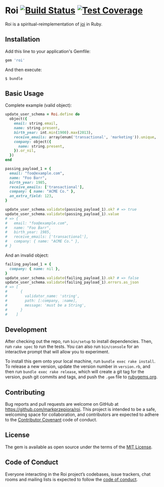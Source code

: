 # Roi [![Build Status](https://travis-ci.org/markprzepiora/roi.svg?branch=master)](https://travis-ci.org/markprzepiora/roi) [![Test Coverage](https://api.codeclimate.com/v1/badges/bec5a607a62ba4cacbea/test_coverage)](https://codeclimate.com/github/markprzepiora/roi/test_coverage)

Roi is a spiritual-reimplementation of [joi](https://github.com/hapijs/joi) in Ruby.

## Installation

Add this line to your application's Gemfile:

```ruby
gem 'roi'
```

And then execute:

    $ bundle

## Basic Usage

Complete example (valid object):

```ruby
update_user_schema = Roi.define do
  object({
    email: string.email,
    name: string.present,
    birth_year: int.min(1900).max(2013),
    receive_emails: array(enum('transactional', 'marketing')).unique,
    company: object({
      name: string.present,
    }).or_nil,
  })
end

passing_payload_1 = {
  email: "foo@example.com",
  name: "Foo Barr",
  birth_year: 1985,
  receive_emails: ['transactional'],
  company: { name: "ACME Co." },
  an_extra_field: 123,
}

update_user_schema.validate(passing_payload_1).ok? # => true
update_user_schema.validate(passing_payload_1).value
# => {
#   email: "foo@example.com",
#   name: "Foo Barr",
#   birth_year: 1985,
#   receive_emails: ['transactional'],
#   company: { name: "ACME Co." },
# }
```

And an invalid object:

```ruby
failing_payload_1 = {
  company: { name: nil },
}
update_user_schema.validate(failing_payload_1).ok? # => false
update_user_schema.validate(failing_payload_1).errors.as_json
# => [
#      {
#        validator_name: 'string',
#        path: [:company, :name],
#        message: 'must be a String',
#      }
#    ]
```

## Development

After checking out the repo, run `bin/setup` to install dependencies. Then, run `rake spec` to run the tests. You can also run `bin/console` for an interactive prompt that will allow you to experiment.

To install this gem onto your local machine, run `bundle exec rake install`. To release a new version, update the version number in `version.rb`, and then run `bundle exec rake release`, which will create a git tag for the version, push git commits and tags, and push the `.gem` file to [rubygems.org](https://rubygems.org).

## Contributing

Bug reports and pull requests are welcome on GitHub at https://github.com/markprzepiora/roi. This project is intended to be a safe, welcoming space for collaboration, and contributors are expected to adhere to the [Contributor Covenant](http://contributor-covenant.org) code of conduct.

## License

The gem is available as open source under the terms of the [MIT License](https://opensource.org/licenses/MIT).

## Code of Conduct

Everyone interacting in the Roi project’s codebases, issue trackers, chat rooms and mailing lists is expected to follow the [code of conduct](https://github.com/markprzepiora/roi/blob/master/CODE_OF_CONDUCT.md).
